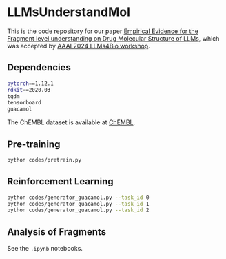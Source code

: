 # LLMsUnderstandMol
This is the code repository for our paper [Empirical Evidence for the Fragment level understanding on Drug Molecular Structure of LLMs](https://arxiv.org/abs/2401.07657), which was accepted by [AAAI 2024 LLMs4Bio workshop](https://llms4science-community.github.io/aaai2024.html).

## Dependencies

```bash
pytorch==1.12.1
rdkit==2020.03
tqdm
tensorboard
guacamol
```

The ChEMBL dataset is available at [ChEMBL](https://www.ebi.ac.uk/chembl/).

## Pre-training

```bash
python codes/pretrain.py 
```

## Reinforcement Learning

```bash
python codes/generator_guacamol.py --task_id 0
python codes/generator_guacamol.py --task_id 1
python codes/generator_guacamol.py --task_id 2
```

## Analysis of Fragments

See the `.ipynb` notebooks.

